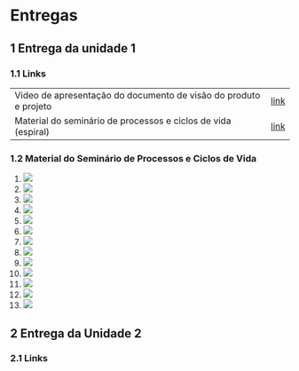 # Entregas
## 1 Entrega da unidade 1

### 1.1 Links
|  |  |
|----|----| 
| Video de apresentação do documento de visão do produto e projeto | [link](https://www.youtube.com/watch?v=EjtqzDgSy_w) |
| Material do seminário de processos e ciclos de vida (espiral) | [link](https://docs.google.com/presentation/d/1UiUgiFNUzba7ayCEBlZnpJ7UEB7uvV8o4FU8TWKbIn4/edit#slide=id.gc6f90357f_0_47) |

### 1.2 Material do Seminário de Processos e Ciclos de Vida

1. ![](./img/slide_1.jpg)
2. ![](./img/slide_2.jpg)
3. ![](./img/slide_3.jpg)
4. ![](./img/slide_4.jpg)
5. ![](./img/slide_5.jpg)
6. ![](./img/slide_6.jpg)
7. ![](./img/slide_7.jpg)
8. ![](./img/slide_8.jpg)
9. ![](./img/slide_9.jpg)
10. ![](./img/slide_10.jpg)
11. ![](./img/slide_11.jpg)
12. ![](./img/slide_12.jpg)
13. ![](./img/slide_13.jpg)

## 2 Entrega da Unidade 2

### 2.1 Links